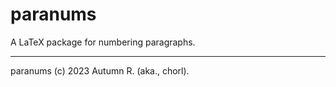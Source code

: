 # paranums
A LaTeX package for numbering paragraphs.

---
paranums (c) 2023 Autumn R. (aka., chorl).
